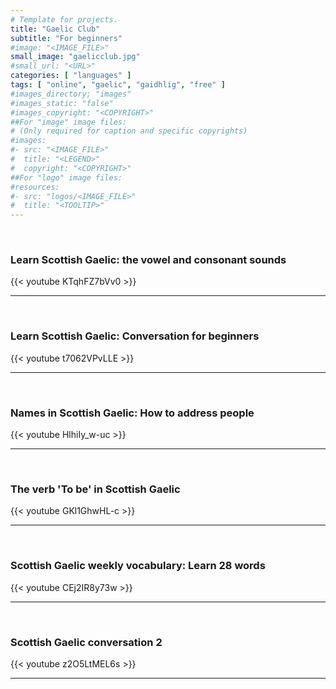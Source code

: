 ```yaml
---
# Template for projects.
title: "Gaelic Club"
subtitle: "For beginners"
#image: "<IMAGE_FILE>"
small_image: "gaelicclub.jpg"
#small_url: "<URL>"
categories: [ "languages" ]
tags: [ "online", "gaelic", "gaidhlig", "free" ]
#images_directory; "images"
#images_static: "false"
#images_copyright: "<COPYRIGHT>"
##For "image" image files:
# (Only required for caption and specific copyrights)
#images:
#- src: "<IMAGE_FILE>"
#  title: "<LEGEND>"
#  copyright: "<COPYRIGHT>"
##For "logo" image files:
#resources:
#- src: "logos/<IMAGE_FILE>"
#  title: "<TOOLTIP>"
---
```

&nbsp;
### Learn Scottish Gaelic: the vowel and consonant sounds

{{< youtube KTqhFZ7bVv0 >}}  

---
&nbsp; 

### Learn Scottish Gaelic: Conversation for beginners  

{{< youtube t7062VPvLLE >}}  

---
&nbsp;

### Names in Scottish Gaelic: How to address people  

{{< youtube HlhiIy_w-uc >}}  

---
&nbsp;

### The verb 'To be' in Scottish Gaelic  

{{< youtube GKl1GhwHL-c >}}  

---
&nbsp;  

### Scottish Gaelic weekly vocabulary: Learn 28 words  

{{< youtube CEj2IR8y73w >}}  

---
&nbsp;

### Scottish Gaelic conversation 2  

{{< youtube z2O5LtMEL6s >}}  

---
&nbsp;









